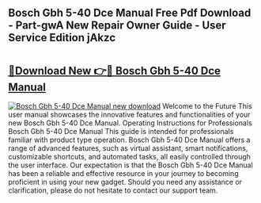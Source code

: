 ## Bosch Gbh 5-40 Dce Manual Free Pdf Download - Part-gwA New Repair Owner Guide - User Service Edition jAkzc

# <h2><a href="http://cf28051.oget.top/?id=Bosch+Gbh+5-40+Dce+Manual">🔗Download New 👉🔴 Bosch Gbh 5-40 Dce Manual</a></h2>

[![Bosch Gbh 5-40 Dce Manual new download](https://i.imgur.com/5g1atiW.png)](http://cf28051.oget.top/?id=Bosch+Gbh+5-40+Dce+Manual)
Welcome to the Future This user manual showcases the innovative features and functionalities of your new Bosch Gbh 5-40 Dce Manual. Operating Instructions for Professionals Bosch Gbh 5-40 Dce Manual This guide is intended for professionals familiar with product type operation. Bosch Gbh 5-40 Dce Manual offers a range of advanced features, such as virtual assistant, smart notifications, customizable shortcuts, and automated tasks, all easily controlled through the user interface. Our expectation is that the Bosch Gbh 5-40 Dce Manual has been a reliable and effective resource in your journey to becoming proficient in using your new gadget. Should you need any assistance or clarification, please do not hesitate to contact our support team.
